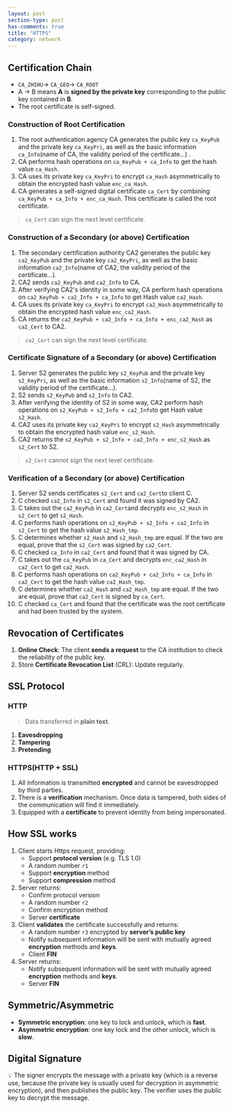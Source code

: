 ```yaml
---
layout: post
section-type: post
has-comments: true
title: "HTTPS"
category: network
---
```


## Certification Chain

- `CA_ZHIHU`-> `CA_GEO`-> `CA_ROOT`
- A -> B means **A** is **signed by the private key** corresponding to the public key contained in **B**.
- The root certificate is self-signed.

### Construction of Root Certification

1. The root authentication agency CA generates the public key `ca_KeyPub` and the private key `ca_KeyPri`, as well as the basic information `ca_Info`(name of CA, the validity period of the certificate…) .
2. CA performs hash operations on `ca_KeyPub + ca_Info` to get the hash value `ca_Hash`.
3. CA uses its private key `ca_KeyPri` to encrypt `ca_Hash` asymmetrically to obtain the encrypted hash value `enc_ca_Hash`.
4. CA generates a self-signed digital certificate `ca_Cert` by combining `ca_KeyPub + ca_Info + enc_ca_Hash`. This certificate is called the root certificate.

> `ca_Cert` can sign the next level certificate.
> 

### Construction of a Secondary (or above) Certification

1. The secondary certification authority CA2 generates the public key `ca2_KeyPub` and the private key `ca2_KeyPri`, as well as the basic information `ca2_Info`(name of CA2, the validity period of the certificate…).
2. CA2 sends `ca2_KeyPub` and `ca2_Info` to CA.
3. After verifying CA2's identity in some way, CA perform hash operations on `ca2_KeyPub + ca2_Info + ca_Info` to get Hash value `ca2_Hash`.
4. CA uses its private key `ca_KeyPri` to encrypt `ca2_Hash` asymmetrically to obtain the encrypted hash value `enc_ca2_Hash`.
5. CA returns the `ca2_KeyPub + ca2_Info + ca_Info + enc_ca2_Hash` as `ca2_Cert` to CA2.

> `ca2_Cert` can sign the next level certificate.
> 

### Certificate Signature of a Secondary (or above) Certification

1. Server S2 generates the public key `s2_KeyPub` and the private key `s2_KeyPri`, as well as the basic information `s2_Info`(name of S2, the validity period of the certificate…).
2. S2 sends `s2_KeyPub` and `s2_Info` to CA2.
3. After verifying the identity of S2 in some way, CA2 perform hash operations on `s2_KeyPub + s2_Info + ca2_Info`to get Hash value `s2_Hash`.
4. CA2 uses its private key `ca2_KeyPri` to encrypt `s2_Hash` asymmetrically to obtain the encrypted hash value `enc_s2_Hash`.
5. CA2 returns the `s2_KeyPub + s2_Info + ca2_Info + enc_s2_Hash` as `s2_Cert` to S2.

> `s2_Cert` cannot sign the next level certificate.
> 

### Verification of a Secondary (or above) Certification

1. Server S2 sends certificates `s2_Cert` and `ca2_Cert`to client C.
2. C checked `ca2_Info` in `s2_Cert` and found it was signed by CA2.
3. C takes out the `ca2_KeyPub` in `ca2_Cert`and decrypts `enc_s2_Hash` in `s2_Cert` to get `s2_Hash`.
4. C performs hash operations on `s2_KeyPub + s2_Info + ca2_Info` in `s2_Cert` to get the hash value `s2_Hash_tmp`.
5. C determines whether `s2_Hash` and `s2_Hash_tmp` are equal. If the two are equal, prove that the `s2_Cert` was signed by `ca2_Cert`.
6. C checked `ca_Info` in `ca2_Cert` and found that it was signed by CA.
7. C takes out the `ca_KeyPub` in `ca_Cert` and decrypts `enc_ca2_Hash` in `ca2_Cert` to get `ca2_Hash`.
8. C performs hash operations on `ca2_KeyPub + ca2_Info + ca_Info` in `ca2_Cert` to get the hash value `ca2_Hash_tmp`.
9. C determines whether `ca2_Hash` and `ca2_Hash_tmp` are equal. If the two are equal, prove that `ca2_Cert` is signed by `ca_Cert`.
10. C checked `ca_Cert` and found that the certificate was the root certificate and had been trusted by the system.

## Revocation of Certificates

1. **Online Check**: The client **sends a request** to the CA institution to check the reliability of the public key.
2. Store **Certificate Revocation List** (CRL): Update regularly.

## SSL Protocol

### HTTP

> Data transferred in **plain text**.

1. **Eavesdropping**
2. **Tampering**
3. **Pretending**

### HTTPS(HTTP + SSL)

1. All information is transmitted **encrypted** and cannot be eavesdropped by third parties.
2. There is a **verification** mechanism. Once data is tampered, both sides of the communication will find it immediately.
3. Equipped with a **certificate** to prevent identity from being impersonated.

## How SSL works

1. Client starts Https request, providing:
    - Support **protocol version** (e.g. TLS 1.0)
    - A random number `r1`
    - Support **encryption** method
    - Support **compression** method
2. Server returns:
    - Confirm protocol version
    - A random number `r2`
    - Confirm encryption method
    - Server **certificate**
3. Client **validates** the certificate successfully and returns:
    - A random number `r3` encrypted by **server’s public key**
    - Notify subsequent information will be sent with mutually agreed **encryption** methods and **keys**.
    - Client **FIN**
4. Server returns:
    - Notify subsequent information will be sent with mutually agreed **encryption** methods and **keys**.
    - Server **FIN**

## **Symmetric/Asymmetric**

- **Symmetric encryption**: one key to lock and unlock, which is **fast**.
- **Asymmetric encryption**: one key lock and the other unlock, which is **slow**.

## Digital Signature

<aside>
💡 The signer encrypts the message with a private key (which is a reverse use, because the private key is usually used for decryption in asymmetric encryption), and then publishes the public key. The verifier uses the public key to decrypt the message.

</aside>